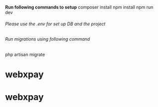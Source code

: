 
**Run following commands to setup**
composer install
npm install
npm run dev

###### Please use the .env for set up DB and the project
###### Run migrations using following command
php artisan migrate


# webxpay
# webxpay
